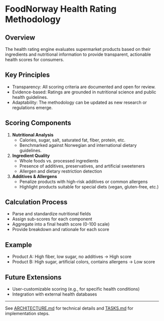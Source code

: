 # FoodNorway Health Rating Methodology

## Overview
The health rating engine evaluates supermarket products based on their ingredients and nutritional information to provide transparent, actionable health scores for consumers.

## Key Principles
- Transparency: All scoring criteria are documented and open for review.
- Evidence-based: Ratings are grounded in nutritional science and public health guidelines.
- Adaptability: The methodology can be updated as new research or regulations emerge.

## Scoring Components
1. **Nutritional Analysis**
   - Calories, sugar, salt, saturated fat, fiber, protein, etc.
   - Benchmarked against Norwegian and international dietary guidelines.
2. **Ingredient Quality**
   - Whole foods vs. processed ingredients
   - Presence of additives, preservatives, and artificial sweeteners
   - Allergen and dietary restriction detection
3. **Additives & Allergens**
   - Penalize products with high-risk additives or common allergens
   - Highlight products suitable for special diets (vegan, gluten-free, etc.)

## Calculation Process
- Parse and standardize nutritional fields
- Assign sub-scores for each component
- Aggregate into a final health score (0-100 scale)
- Provide breakdown and rationale for each score

## Example
- Product A: High fiber, low sugar, no additives → High score
- Product B: High sugar, artificial colors, contains allergens → Low score

## Future Extensions
- User-customizable scoring (e.g., for specific health conditions)
- Integration with external health databases

---
See [ARCHITECTURE.md](./ARCHITECTURE.md) for technical details and [TASKS.md](./TASKS.md) for implementation steps.